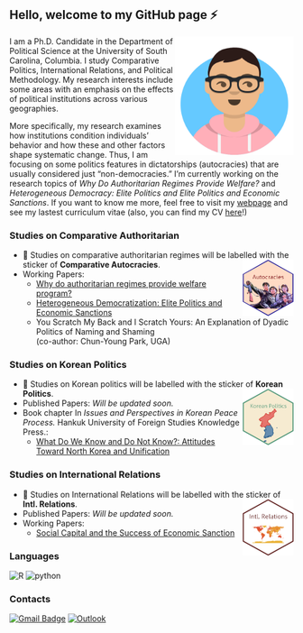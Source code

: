 ## Hello, welcome to my GitHub page ⚡
<img src= "avataaars.png"  width="210" height= "210" align="right" />

I am a Ph.D. Candidate in the Department of Political Science at the University of South Carolina, Columbia. I study Comparative Politics, International Relations, and Political Methodology. My research interests include some areas with an emphasis on the effects of political institutions across various geographies.

More specifically, my research examines how institutions condition individuals’ behavior and how these and other factors shape systematic change. Thus, I am focusing on some politics features in dictatorships (autocracies) that are usually considered just “non-democracies.” I’m currently working on the research topics of *Why Do Authoritarian Regimes Provide Welfare?* and *Heterogeneous Democracy: Elite Politics and Elite Politics and Economic Sanctions*. If you want to know me more, feel free to visit my [webpage](https://www.sanghoon-park.com/) and see my lastest curriculum vitae (also, you can find my CV [here](https://github.com/pherephobia/CV_Sanghoon/blob/master/Sanghoon_Park_CV.pdf)!)

### Studies on Comparative Authoritarian  
- 💬 Studies on comparative authoritarian regimes will be labelled with the sticker of **Comparative Autocracies**.
<img src="autocrats.png" width="90" height= "100" align="right" /> <br />  
- Working Papers: 
  - [Why do authoritarian regimes provide welfare program?](https://github.com/pherephobia/Authoritarian.Welfare)
  - [Heterogeneous Democratization: Elite Politics and Economic Sanctions](https://github.com/pherephobia/HeteroDem)
  - You Scratch My Back and I Scratch Yours: An Explanation of Dyadic Politics of Naming and Shaming <br>
(co-author: Chun-Young Park, UGA)
### Studies on Korean Politics 
- 💬 Studies on Korean politics will be labelled with the sticker of **Korean Politics**.
<img src="Korean Politics.png" width="90" height= "100" align="right" /> <br />  
- Published Papers: *Will be updated soon.*
- Book chapter In *Issues and Perspectives in Korean Peace Process.* Hankuk University of Foreign Studies Knowledge Press.:
  - [What Do We Know and Do Not Know?: Attitudes Toward North Korea and Unification](https://github.com/pherephobia/2020_Panmunjom)
  
 ### Studies on International Relations
- 💬 Studies on International Relations will be labelled with the sticker of **Intl. Relations**.
<img src="IR.png" width="90" height= "100" align="right" /> <br />  
- Published Papers: *Will be updated soon.*
- Working Papers:
  - [Social Capital and the Success of Economic Sanction](https://github.com/pherephobia/SCEconSanction)
 
 ### Languages
![R](https://img.shields.io/badge/R-%E2%98%85%E2%98%85%E2%98%85%E2%98%85%E2%98%85-0696D7?style=plastic&logo=R&logoColor=white) ![python](https://img.shields.io/badge/Python-%E2%98%85%E2%98%85%E2%98%85%E2%98%86%E2%98%86-3DDC84?style=plastic&logo=python&logoColor=white) 

### Contacts
[![Gmail Badge](https://img.shields.io/badge/Gmail-d14836?style=flat-square&logo=Gmail&logoColor=white&link=mailto:pherephobia@gmail.com)](mailto:pherephobia@gmail.com) 
[![Outlook](https://img.shields.io/badge/Microsoft_Outlook-0078D4?style=for-the-badge&logo=microsoft-outlook&logoColor=white)](mailto:sp23@email.sc.edu)
<!--
**pherephobia/pherephobia** is a ✨ _special_ ✨ repository because its `README.md` (this file) appears on your GitHub profile.

Here are some ideas to get you started:

- 🔭 I’m currently working on ...
- 🌱 I’m currently learning ...
- 👯 I’m looking to collaborate on ...
- 🤔 I’m looking for help with ...
- 💬 Ask me about ...
- 📫 How to reach me: ...
- 😄 Pronouns: ...
- ⚡ Fun fact: ...
-->
